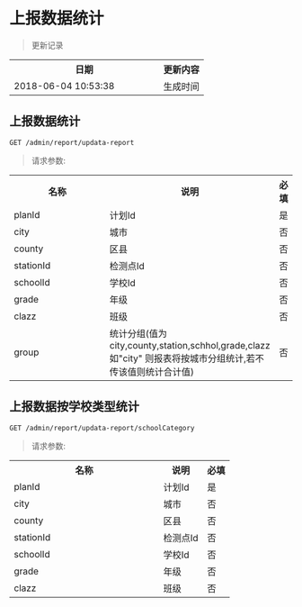 # 上报数据统计

> 更新记录

<table>
    <tr>
        <th style="width:250px;">日期</th>
        <th>更新内容</th>
    </tr>
    <tr>
        <td>2018-06-04 10:53:38</td>
        <td>生成时间</td>
    </tr>
</table>


## 上报数据统计

```
GET /admin/report/updata-report
```

> 请求参数:
 <table>
     <tr>
         <th style="width:250px;">名称</th>
         <th>说明</th>
         <th>必填</th>
     </tr>
     <tr>
         <td>planId</td>
         <td>计划Id</td>
         <td>是</td>
     </tr>
     <tr>
         <td>city</td>
         <td>城市</td>
         <td>否 </td>
     </tr>
     <tr>
         <td>county</td>
         <td>区县</td>
         <td>否 </td>
     </tr>
     <tr>
         <td>stationId</td>
         <td>检测点Id</td>
         <td>否 </td>
     </tr>
     <tr>
         <td>schoolId</td>
         <td>学校Id</td>
         <td>否 </td>
     </tr>
     <tr>
         <td>grade</td>
         <td>年级</td>
         <td>否 </td>
     </tr>
     <tr>
         <td>clazz</td>
         <td>班级</td>
         <td>否 </td>
     </tr>
     <tr>
         <td>group</td>
         <td>统计分组(值为city,county,station,schhol,grade,clazz 如"city" 则报表将按城市分组统计,若不传该值则统计合计值)</td>
         <td>否 </td>
     </tr>
 </table>

## 上报数据按学校类型统计

```
GET /admin/report/updata-report/schoolCategory
```

> 请求参数:
 <table>
     <tr>
         <th style="width:250px;">名称</th>
         <th>说明</th>
         <th>必填</th>
     </tr>
     <tr>
         <td>planId</td>
         <td>计划Id</td>
         <td>是</td>
     </tr>
     <tr>
         <td>city</td>
         <td>城市</td>
         <td>否 </td>
     </tr>
     <tr>
         <td>county</td>
         <td>区县</td>
         <td>否 </td>
     </tr>
     <tr>
         <td>stationId</td>
         <td>检测点Id</td>
         <td>否 </td>
     </tr>
     <tr>
         <td>schoolId</td>
         <td>学校Id</td>
         <td>否 </td>
     </tr>
     <tr>
         <td>grade</td>
         <td>年级</td>
         <td>否 </td>
     </tr>
     <tr>
         <td>clazz</td>
         <td>班级</td>
         <td>否 </td>
     </tr>
 </table>